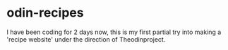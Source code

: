 # odin-recipes
I have been coding for 2 days now, this is my first partial try into making a 'recipe website' under the direction of Theodinproject. 